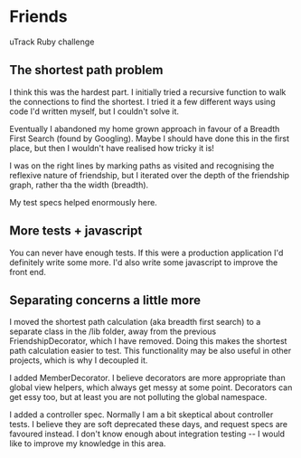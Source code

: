# Friends
uTrack Ruby challenge

## The shortest path problem
I think this was the hardest part. I initially tried a recursive function to walk the connections to find the shortest. I tried it a few different ways using code I'd written myself, but I couldn't solve it.

Eventually I abandoned my home grown approach in favour of a Breadth First Search (found by Googling). Maybe I should have done this in the first place, but then I wouldn't have realised how tricky it is!

I was on the right lines by marking paths as visited and recognising the reflexive nature of friendship, but I iterated over the depth of the friendship graph, rather tha the width (breadth).

My test specs helped enormously here.

## More tests + javascript
You can never have enough tests. If this were a production application I'd definitely write some more. I'd also write some javascript to improve the front end.

## Separating concerns a little more
I moved the shortest path calculation (aka breadth first search) to a separate class in the /lib folder, away from the previous FriendshipDecorator, which I have removed. Doing this makes the shortest path calculation easier to test. This functionality may be also useful in other projects, which is why I decoupled it.

I added MemberDecorator. I believe decorators are more appropriate than global view helpers, which always get messy at some point. Decorators can get essy too, but at least you are not polluting the global namespace.

I added a controller spec. Normally I am a bit skeptical about controller tests. I believe they are soft deprecated these days, and request specs are favoured instead. I don't know enough about integration testing -- I would like to improve my knowledge in this area.


